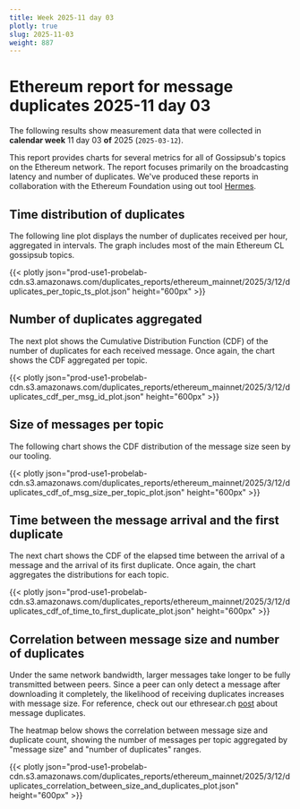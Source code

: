 ```yaml
---
title: Week 2025-11 day 03
plotly: true
slug: 2025-11-03
weight: 887
---
```


# Ethereum report for message duplicates 2025-11 day 03

The following results show measurement data that were collected in **calendar week** 11  day 03 **of** 
2025 (`2025-03-12`).

This report provides charts for several metrics for all of Gossipsub's topics on the Ethereum network.
The report focuses primarily on the broadcasting latency and number of duplicates.
We've produced these reports in collaboration with the Ethereum Foundation using out tool [Hermes](/tools/hermes/).

## Time distribution of duplicates

The following line plot displays the number of duplicates received per hour, aggregated in  intervals.
The graph includes most of the main Ethereum CL gossipsub topics. 

{{< plotly json="prod-use1-probelab-cdn.s3.amazonaws.com/duplicates_reports/ethereum_mainnet/2025/3/12/duplicates_per_topic_ts_plot.json" height="600px" >}}

## Number of duplicates aggregated 

The next plot shows the Cumulative Distribution Function (CDF) of the number of duplicates for each received message.
Once again, the chart shows the CDF aggregated per topic.

{{< plotly json="prod-use1-probelab-cdn.s3.amazonaws.com/duplicates_reports/ethereum_mainnet/2025/3/12/duplicates_cdf_per_msg_id_plot.json" height="600px" >}}

## Size of messages per topic

The following chart shows the CDF distribution of the message size seen by our tooling. 

{{< plotly json="prod-use1-probelab-cdn.s3.amazonaws.com/duplicates_reports/ethereum_mainnet/2025/3/12/duplicates_cdf_of_msg_size_per_topic_plot.json" height="600px" >}}

## Time between the message arrival and the first duplicate

The next chart shows the CDF of the elapsed time between the arrival of a message and the arrival of its first duplicate.
Once again, the chart aggregates the distributions for each topic.

{{< plotly json="prod-use1-probelab-cdn.s3.amazonaws.com/duplicates_reports/ethereum_mainnet/2025/3/12/duplicates_cdf_of_time_to_first_duplicate_plot.json" height="600px" >}}

## Correlation between message size and number of duplicates
Under the same network bandwidth, larger messages take longer to be fully transmitted between peers. Since a peer can only detect a message after downloading it completely, the likelihood of receiving duplicates increases with message size.
For reference, check out our ethresear.ch [post](https://ethresear.ch/t/number-duplicate-messages-in-ethereums-gossipsub-network/19921#cdf-of-duplicate-messages-7) about message duplicates.

The heatmap below shows the correlation between message size and duplicate count, showing the number of messages per topic aggregated by "message size" and "number of duplicates" ranges.

{{< plotly json="prod-use1-probelab-cdn.s3.amazonaws.com/duplicates_reports/ethereum_mainnet/2025/3/12/duplicates_correlation_between_size_and_duplicates_plot.json" height="600px" >}}